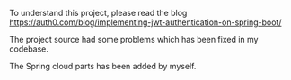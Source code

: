 To understand this project, please read the blog https://auth0.com/blog/implementing-jwt-authentication-on-spring-boot/

The project source had some problems which has been fixed in my codebase.

The Spring cloud parts has been added by myself.